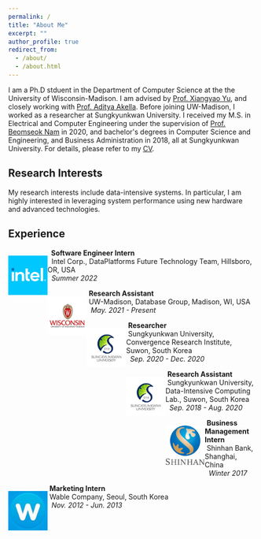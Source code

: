 ```yaml
---
permalink: /
title: "About Me"
excerpt: ""
author_profile: true
redirect_from: 
  - /about/
  - /about.html
---
```


I am a Ph.D stduent in the Department of Computer Science at the the University of Wisconsin-Madison. 
I am advised by [Prof. Xiangyao Yu](https://pages.cs.wisc.edu/~yxy/), and closely working with [Prof. Aditya Akella](https://www.cs.utexas.edu/~akella/). 
Before joining UW-Madison, I worked as a researcher at Sungkyunkwan University. 
I received my M.S. in Electrical and Computer Engineering under the supervision of [Prof. Beomseok Nam](http://dicl.skku.edu/~bnam/) in 2020, 
and bachelor's degrees in Computer Science and Engineering, and Business Administration in 2018, all at Sungkyunkwan University. 
For details, please refer to my [CV](files/cv.pdf).


Research Interests
------
My research interests include data-intensive systems. In particular, I am highly interested in leveraging system performance using new hardware and advanced technologies.



Experience
------

<div>
    <p style="float: left;"><img src="images/intel.png" width="80"></p>
    <p>
        &nbsp;<b> Software Engineer Intern</b><br>
        &nbsp; Intel Corp., DataPlatforms Future Technology Team, Hillsboro, OR, USA<br>
        &nbsp;<em> Summer 2022</em>
   </p>
</div>

<div>
    <p style="float: left;"><img src="images/uwmadison.jpg" width="80"></p>
    <p>
        &nbsp;<b>Research Assistant</b><br>
        &nbsp;UW-Madison, Database Group, Madison, WI, USA<br>
        &nbsp;<em> May. 2021 - Present</em>
    </p>
</div>

<div>
    <p style="float: left;"><img src="images/skku.png" width="80"></p>
    <p>
        &nbsp;<b>Researcher</b><br>
        &nbsp;Sungkyunkwan University, Convergence Research Institute, Suwon, South Korea<br>
        &nbsp;<em> Sep. 2020 - Dec. 2020</em>
    </p>
</div>

<div>
    <p style="float: left;"><img src="images/skku.png" width="80"></p>
    <p>
        &nbsp;<b>Research Assistant</b><br>
        &nbsp;Sungkyunkwan University, Data-Intensive Computing Lab., Suwon, South Korea<br>
        &nbsp;<em> Sep. 2018 - Aug. 2020</em>
    </p>
</div>

<div>
    <p style="float: left;"><img src="images/shinhan.jpeg" width="80"></p>
    <p>
        &nbsp;<b>Business Management Intern</b><br>
        &nbsp;Shinhan Bank, Shanghai, China<br>
        &nbsp;<em> Winter 2017 </em>
    </p>
</div>

<div>
    <p style="float: left;"><img src="images/wable.png" width="80"></p>
    <p>
        &nbsp;<b>Marketing Intern</b><br>
        &nbsp;Wable Company, Seoul, South Korea<br>
        &nbsp;<em> Nov. 2012 - Jun. 2013</em>
    </p>
</div>
